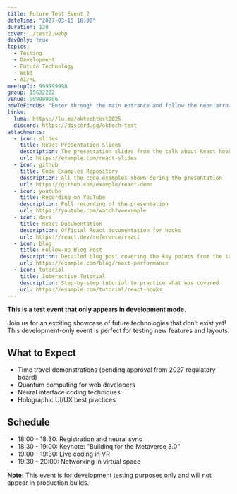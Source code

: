 ```yaml
---
title: Future Test Event 2
dateTime: "2027-03-15 18:00"
duration: 120
cover: ./test2.webp
devOnly: true
topics:
  - Testing
  - Development
  - Future Technology
  - Web3
  - AI/ML
meetupId: 999999998
group: 15632202
venue: 999999996
howToFindUs: "Enter through the main entrance and follow the neon arrows to the Innovation Hub on the 7th floor. The venue is located right next to the coffee bar. Look for the OK Tech signs and friendly volunteers wearing bright orange t-shirts!"
links:
  luma: https://lu.ma/oktechtest2025
  discord: https://discord.gg/oktech-test
attachments:
  - icon: slides
    title: React Presentation Slides
    description: The presentation slides from the talk about React hooks and performance
    url: https://example.com/react-slides
  - icon: github
    title: Code Examples Repository
    description: All the code examples shown during the presentation
    url: https://github.com/example/react-demo
  - icon: youtube
    title: Recording on YouTube
    description: Full recording of the presentation
    url: https://youtube.com/watch?v=example
  - icon: docs
    title: React Documentation
    description: Official React documentation for hooks
    url: https://react.dev/reference/react
  - icon: blog
    title: Follow-up Blog Post
    description: Detailed blog post covering the key points from the talk
    url: https://example.com/blog/react-performance
  - icon: tutorial
    title: Interactive Tutorial
    description: Step-by-step tutorial to practice what was covered
    url: https://example.com/tutorial/react-hooks
---
```


**This is a test event that only appears in development mode.**

Join us for an exciting showcase of future technologies that don't exist yet! This development-only event is perfect for testing new features and layouts.

## What to Expect

- Time travel demonstrations (pending approval from 2027 regulatory board)
- Quantum computing for web developers
- Neural interface coding techniques
- Holographic UI/UX best practices

## Schedule

- 18:00 - 18:30: Registration and neural sync
- 18:30 - 19:00: Keynote: "Building for the Metaverse 3.0"
- 19:00 - 19:30: Live coding in VR
- 19:30 - 20:00: Networking in virtual space

**Note:** This event is for development testing purposes only and will not appear in production builds.
